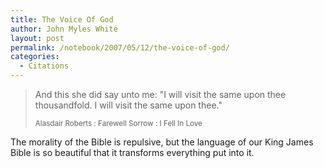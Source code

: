 ```yaml
---
title: The Voice Of God
author: John Myles White
layout: post
permalink: /notebook/2007/05/12/the-voice-of-god/
categories:
  - Citations
---
```


<blockquote>
<p>And this she did say unto me: "I will visit the same upon thee thousandfold. I will visit the same upon thee."</p>

<small>Alasdair Roberts : Farewell Sorrow : I Fell In Love</small>
</blockquote>

The morality of the Bible is repulsive, but the language of our King James Bible is so beautiful that it transforms everything put into it.
